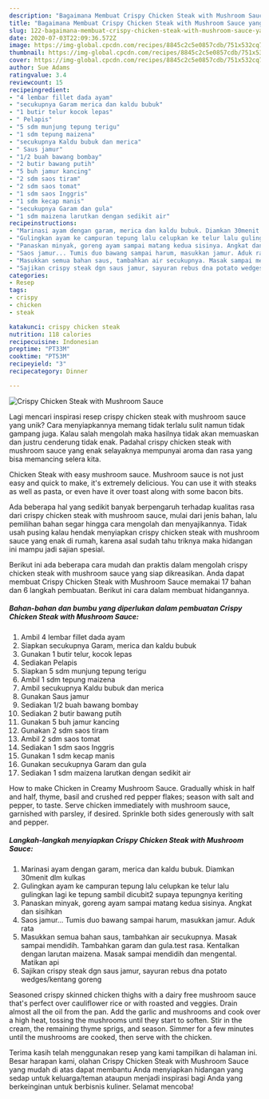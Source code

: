```yaml
---
description: "Bagaimana Membuat Crispy Chicken Steak with Mushroom Sauce yang Enak Banget"
title: "Bagaimana Membuat Crispy Chicken Steak with Mushroom Sauce yang Enak Banget"
slug: 122-bagaimana-membuat-crispy-chicken-steak-with-mushroom-sauce-yang-enak-banget
date: 2020-07-03T22:09:36.572Z
image: https://img-global.cpcdn.com/recipes/8845c2c5e0857cdb/751x532cq70/crispy-chicken-steak-with-mushroom-sauce-foto-resep-utama.jpg
thumbnail: https://img-global.cpcdn.com/recipes/8845c2c5e0857cdb/751x532cq70/crispy-chicken-steak-with-mushroom-sauce-foto-resep-utama.jpg
cover: https://img-global.cpcdn.com/recipes/8845c2c5e0857cdb/751x532cq70/crispy-chicken-steak-with-mushroom-sauce-foto-resep-utama.jpg
author: Sue Adams
ratingvalue: 3.4
reviewcount: 15
recipeingredient:
- "4 lembar fillet dada ayam"
- "secukupnya Garam merica dan kaldu bubuk"
- "1 butir telur kocok lepas"
- " Pelapis"
- "5 sdm munjung tepung terigu"
- "1 sdm tepung maizena"
- "secukupnya Kaldu bubuk dan merica"
- " Saus jamur"
- "1/2 buah bawang bombay"
- "2 butir bawang putih"
- "5 buh jamur kancing"
- "2 sdm saos tiram"
- "2 sdm saos tomat"
- "1 sdm saos Inggris"
- "1 sdm kecap manis"
- "secukupnya Garam dan gula"
- "1 sdm maizena larutkan dengan sedikit air"
recipeinstructions:
- "Marinasi ayam dengan garam, merica dan kaldu bubuk. Diamkan 30menit dlm kulkas"
- "Gulingkan ayam ke campuran tepung lalu celupkan ke telur lalu gulingkan lagi ke tepung sambil dicubit2 supaya tepungnya keriting"
- "Panaskan minyak, goreng ayam sampai matang kedua sisinya. Angkat dan sisihkan"
- "Saos jamur... Tumis duo bawang sampai harum, masukkan jamur. Aduk rata"
- "Masukkan semua bahan saus, tambahkan air secukupnya. Masak sampai mendidih. Tambahkan garam dan gula.test rasa. Kentalkan dengan larutan maizena. Masak sampai mendidih dan mengental. Matikan api"
- "Sajikan crispy steak dgn saus jamur, sayuran rebus dna potato wedges/kentang goreng"
categories:
- Resep
tags:
- crispy
- chicken
- steak

katakunci: crispy chicken steak 
nutrition: 118 calories
recipecuisine: Indonesian
preptime: "PT33M"
cooktime: "PT53M"
recipeyield: "3"
recipecategory: Dinner

---
```



![Crispy Chicken Steak with Mushroom Sauce](https://img-global.cpcdn.com/recipes/8845c2c5e0857cdb/751x532cq70/crispy-chicken-steak-with-mushroom-sauce-foto-resep-utama.jpg)

Lagi mencari inspirasi resep crispy chicken steak with mushroom sauce yang unik? Cara menyiapkannya memang tidak terlalu sulit namun tidak gampang juga. Kalau salah mengolah maka hasilnya tidak akan memuaskan dan justru cenderung tidak enak. Padahal crispy chicken steak with mushroom sauce yang enak selayaknya mempunyai aroma dan rasa yang bisa memancing selera kita.

Chicken Steak with easy mushroom sauce. Mushroom sauce is not just easy and quick to make, it&#39;s extremely delicious. You can use it with steaks as well as pasta, or even have it over toast along with some bacon bits.

Ada beberapa hal yang sedikit banyak berpengaruh terhadap kualitas rasa dari crispy chicken steak with mushroom sauce, mulai dari jenis bahan, lalu pemilihan bahan segar hingga cara mengolah dan menyajikannya. Tidak usah pusing kalau hendak menyiapkan crispy chicken steak with mushroom sauce yang enak di rumah, karena asal sudah tahu triknya maka hidangan ini mampu jadi sajian spesial.


Berikut ini ada beberapa cara mudah dan praktis dalam mengolah crispy chicken steak with mushroom sauce yang siap dikreasikan. Anda dapat membuat Crispy Chicken Steak with Mushroom Sauce memakai 17 bahan dan 6 langkah pembuatan. Berikut ini cara dalam membuat hidangannya.

<!--inarticleads1-->

##### Bahan-bahan dan bumbu yang diperlukan dalam pembuatan Crispy Chicken Steak with Mushroom Sauce:

1. Ambil 4 lembar fillet dada ayam
1. Siapkan secukupnya Garam, merica dan kaldu bubuk
1. Gunakan 1 butir telur, kocok lepas
1. Sediakan  Pelapis
1. Siapkan 5 sdm munjung tepung terigu
1. Ambil 1 sdm tepung maizena
1. Ambil secukupnya Kaldu bubuk dan merica
1. Gunakan  Saus jamur
1. Sediakan 1/2 buah bawang bombay
1. Sediakan 2 butir bawang putih
1. Gunakan 5 buh jamur kancing
1. Gunakan 2 sdm saos tiram
1. Ambil 2 sdm saos tomat
1. Sediakan 1 sdm saos Inggris
1. Gunakan 1 sdm kecap manis
1. Gunakan secukupnya Garam dan gula
1. Sediakan 1 sdm maizena larutkan dengan sedikit air


How to make Chicken in Creamy Mushroom Sauce. Gradually whisk in half and half, thyme, basil and crushed red pepper flakes; season with salt and pepper, to taste. Serve chicken immediately with mushroom sauce, garnished with parsley, if desired. Sprinkle both sides generously with salt and pepper. 

<!--inarticleads2-->

##### Langkah-langkah menyiapkan Crispy Chicken Steak with Mushroom Sauce:

1. Marinasi ayam dengan garam, merica dan kaldu bubuk. Diamkan 30menit dlm kulkas
1. Gulingkan ayam ke campuran tepung lalu celupkan ke telur lalu gulingkan lagi ke tepung sambil dicubit2 supaya tepungnya keriting
1. Panaskan minyak, goreng ayam sampai matang kedua sisinya. Angkat dan sisihkan
1. Saos jamur... Tumis duo bawang sampai harum, masukkan jamur. Aduk rata
1. Masukkan semua bahan saus, tambahkan air secukupnya. Masak sampai mendidih. Tambahkan garam dan gula.test rasa. Kentalkan dengan larutan maizena. Masak sampai mendidih dan mengental. Matikan api
1. Sajikan crispy steak dgn saus jamur, sayuran rebus dna potato wedges/kentang goreng


Seasoned crispy skinned chicken thighs with a dairy free mushroom sauce that&#39;s perfect over cauliflower rice or with roasted and veggies. Drain almost all the oil from the pan. Add the garlic and mushrooms and cook over a high heat, tossing the mushrooms until they start to soften. Stir in the cream, the remaining thyme sprigs, and season. Simmer for a few minutes until the mushrooms are cooked, then serve with the chicken. 

Terima kasih telah menggunakan resep yang kami tampilkan di halaman ini. Besar harapan kami, olahan Crispy Chicken Steak with Mushroom Sauce yang mudah di atas dapat membantu Anda menyiapkan hidangan yang sedap untuk keluarga/teman ataupun menjadi inspirasi bagi Anda yang berkeinginan untuk berbisnis kuliner. Selamat mencoba!
